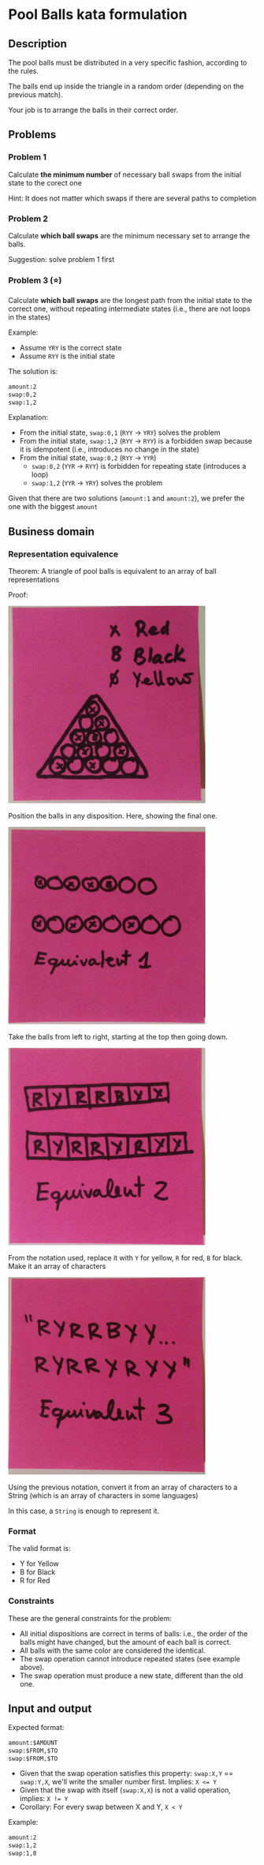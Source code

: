 # Pool Balls kata formulation

## Description

The pool balls must be distributed in a very specific fashion, according to the rules.

The balls end up inside the triangle in a random order (depending on the previous match).

Your job is to arrange the balls in their correct order.

## Problems

### Problem 1

Calculate **the minimum number** of necessary ball swaps from the initial state to the corect one

Hint: It does not matter which swaps if there are several paths to completion

### Problem 2

Calculate **which ball swaps** are the minimum necessary set to arrange the balls. 

Suggestion: solve problem 1 first

### Problem 3 (:star:)

Calculate **which ball swaps** are the longest path from the initial state to the correct one, without repeating intermediate states (i.e., there are not loops in the states)

Example:
  
  * Assume `YRY` is the correct state
  * Assume `RYY` is the initial state
  
The solution is:
```
amount:2
swap:0,2
swap:1,2
```

Explanation:

  * From the initial state, `swap:0,1` (`RYY` -> `YRY`) solves the problem
  * From the initial state, `swap:1,2` (`RYY` -> `RYY`) is a forbidden swap because it is idempotent (i.e., introduces no change in the state)
  * From the initial state, `swap:0,2` (`RYY` -> `YYR`)
     * `swap:0,2` (`YYR` -> `RYY`) is forbidden for repeating state (introduces a loop)
     * `swap:1,2` (`YYR` -> `YRY`) solves the problem
 
Given that there are two solutions (`amount:1` and `amount:2`), we prefer the one with the biggest `amount`


## Business domain

### Representation equivalence

Theorem: A triangle of pool balls is equivalent to an array of ball representations

Proof:

<img src="./images/1.jpeg" width="400" height="400">

Position the balls in any disposition. Here, showing the final one.

<img src="./images/2.jpeg" width="400" height="400">

Take the balls from left to right, starting at the top then going down.

<img src="./images/3.jpeg" width="400" height="400">

From the notation used, replace it with `Y` for yellow, `R` for red, `B` for black. Make it an array of characters

<img src="./images/4.jpeg" width="400" height="400">

Using the previous notation, convert it from an array of characters to a String (which is an array of characters in some languages)

In this case, a `String` is enough to represent it.

### Format

The valid format is:

  * Y for Yellow
  * B for Black
  * R for Red

### Constraints

These are the general constraints for the problem:

  * All initial dispositions are correct in terms of balls: i.e., the order of the balls might have changed, but the amount of each ball is correct.
  * All balls with the same color are considered the identical.
  * The swap operation cannot introduce repeated states (see example above).
  * The swap operation must produce a new state, different than the old one.
  
## Input and output

Expected format:

```
amount:$AMOUNT
swap:$FROM,$TO
swap:$FROM,$TO
```

  * Given that the swap operation satisfies this property: `swap:X,Y` == `swap:Y,X`, we'll write the smaller number first. Implies: `X <= Y`
  * Given that the swap with itself (`swap:X,X`) is not a valid operation, implies: `X != Y`
  * Corollary: For every swap between X and Y, `X < Y`

Example:

```
amount:2
swap:1,2
swap:1,8
```
